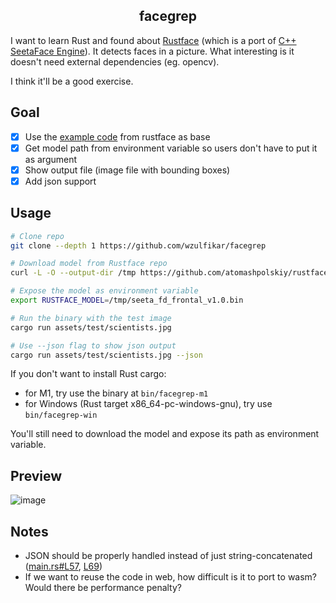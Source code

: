 <h2 align=center>facegrep</h2>

I want to learn Rust and found about [Rustface](https://github.com/atomashpolskiy/rustface) (which is a port of [C++ SeetaFace Engine](https://github.com/seetaface/SeetaFaceEngine)). It detects faces in a picture. What interesting is it doesn't need external dependencies (eg. opencv).

I think it'll be a good exercise.

## Goal
- [x] Use the [example code](https://github.com/atomashpolskiy/rustface/blob/master/examples/image_demo.rs) from rustface as base
- [x] Get model path from environment variable so users don't have to put it as argument
- [x] Show output file (image file with bounding boxes)
- [x] Add json support

## Usage

```sh
# Clone repo
git clone --depth 1 https://github.com/wzulfikar/facegrep

# Download model from Rustface repo
curl -L -O --output-dir /tmp https://github.com/atomashpolskiy/rustface/raw/master/model/seeta_fd_frontal_v1.0.bin

# Expose the model as environment variable
export RUSTFACE_MODEL=/tmp/seeta_fd_frontal_v1.0.bin

# Run the binary with the test image
cargo run assets/test/scientists.jpg

# Use --json flag to show json output
cargo run assets/test/scientists.jpg --json
```

If you don't want to install Rust cargo:

- for M1, try use the binary at `bin/facegrep-m1`
- for Windows (Rust target x86_64-pc-windows-gnu), try use `bin/facegrep-win`

You'll still need to download the model and expose its path as environment variable.

## Preview

![image](https://user-images.githubusercontent.com/7823011/199857370-6a684e28-5aed-414f-a461-6b1be6a0925a.png)

## Notes
- JSON should be properly handled instead of just string-concatenated ([main.rs#L57](https://github.com/wzulfikar/facegrep/blob/5d02d6c9a9eac9c78327e71e76fd9f116ccaf461/src/main.rs#L57), [L69](https://github.com/wzulfikar/facegrep/blob/5d02d6c9a9eac9c78327e71e76fd9f116ccaf461/src/main.rs#L69))
- If we want to reuse the code in web, how difficult is it to port to wasm? Would there be performance penalty?
